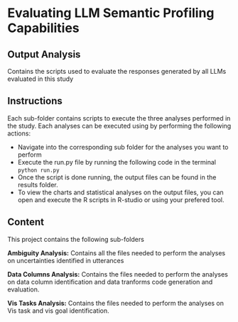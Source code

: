 # Evaluating LLM Semantic Profiling Capabilities
## Output Analysis

Contains the scripts used to evaluate the responses generated by all LLMs evaluated in this study

## Instructions
Each sub-folder contains scripts to execute the three analyses performed in the study. Each analyses can be executed using by performing the following actions:
- Navigate into the corresponding sub folder for the analyses you want to perform
- Execute the run.py file by running the following code in the terminal `python run.py`
- Once the script is done running, the output files can be found in the results folder.
- To view the charts and statistical analyses on the output files, you can open and execute the R scripts in R-studio or using your prefered tool.

## Content
This project contains the following sub-folders

**Ambiguity Analysis:** Contains all the files needed to perform the analyses on uncertainties identified in utterances

**Data Columns Analysis:** Contains the files needed to perform the analyses on data column identification and data tranforms code generation and evaluation. 

**Vis Tasks Analysis:** Contains the files needed to perform the analyses on Vis task and vis goal identification. 
